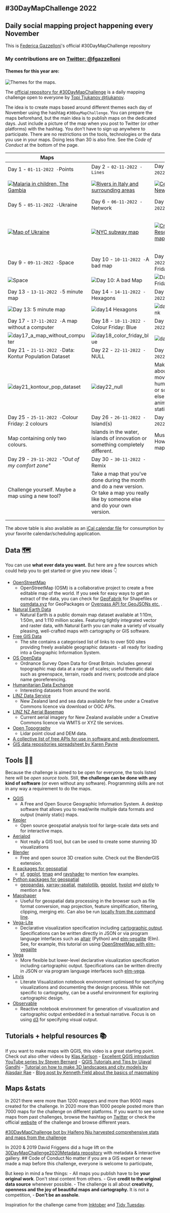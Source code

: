 ## #30DayMapChallenge 2022

## Daily social mapping project happening every November

This is [Federica Gazzelloni](https://github.com/Fgazzelloni)'s official #30DayMapChallenge repository

### My contributions are on [Twitter: \@fgazzelloni](https://twitter.com/fgazzelloni)

#### Themes for this year are:

![Themes for the maps.](images/30dmc_2022.png)

The [official repository for #30DayMapChallenge](https://github.com/tjukanovt/30DayMapChallenge) is a daily mapping challenge open to everyone by [Topi Tjukanov \@tjukanov](https://twitter.com/tjukanov).

The idea is to create maps based around different themes each day of November using the hashtag `#30DayMapChallenge`. You can prepare the maps beforehand, but the main idea is to publish maps on the dedicated days. Just include a picture of the map when you post to Twitter (or other platforms) with the hashtag. You don't have to sign up anywhere to participate. There are no restrictions on the tools, technologies or the data you use in your maps. Doing less than 30 is also fine. See the *Code of Conduct* at the bottom of the page.

<!-- TABLE START -->

| Maps                                                                                                                                                                |                                                                                                                                                                               |                                                                                                                                                                                 |                                                                                                                                                                                                                                                                               |
|-------------------|------------------|------------------|------------------|
| Day 1 - `01-11-2022 -`Points                                                                                                                                        | Day 2 - `02-11-2022 - Lines`                                                                                                                                                  | Day 3 - `03-11-2022 -`Polygons                                                                                                                                                  | Day 4 - `04-11-2022 -`Colour Friday: Green                                                                                                                                                                                                                                    |
| [![Malaria in children, The Gambia](2022/day1_points/day1_points.png)](https://github.com/Fgazzelloni/30DayMapChallenge/blob/master/2022/day1_points/day1_points.R) | [![Rivers in Italy and surrounding areas](2022/day2_lines/day2_lines.png "Lines")](https://github.com/Fgazzelloni/30DayMapChallenge/blob/master/2022/day2_lines/day2_lines.R) | [![Census tracs of New York](2022/day3_polygons/day3_polygons.png "Polygons")](https://github.com/Fgazzelloni/30DayMapChallenge/blob/master/2022/day3_polygons/day3_polygons.R) | [![Day 4: Color Friday Green The historic district of Rome](2022/day4_color_friday_green/day4_color_friday_green.png "Green")](https://github.com/Fgazzelloni/30DayMapChallenge/blob/master/2022/day4_color_friday_green/day4_color_friday_green.R)                           |
| Day 5 - `05-11-2022 -`Ukraine                                                                                                                                       | Day 6 - `06-11-2022 -`Network                                                                                                                                                 | Day 7 - `07-11-2022 -`Raster                                                                                                                                                    | Day 8 - `08-11-2022 -`Data: OpenStreetMap                                                                                                                                                                                                                                     |
| [![Map of Ukraine](2022/day5_ukraine/day5_ukraine.png "Ukraine")](https://github.com/Fgazzelloni/30DayMapChallenge/blob/master/2022/day5_ukraine/day5_ukraine.R)    | [![NYC subway map](2022/day6_network/day6_network.png "Network")](https://github.com/Fgazzelloni/30DayMapChallenge/blob/master/2022/day6_network/day6_network.R)              | [![Crane prairie Reservoir frog's map](2022/day7_raster/day7_raster.png "Raster")](https://github.com/Fgazzelloni/30DayMapChallenge/blob/master/2022/day7_raster/day7_raster.R) | [![#30DayMapChallenge 2022 Day 7: osmdata City: Rome Key: Military credit © OpenStreetMap contributors](2022/day8_openstreetmap/day8_openstreetmap.png "osmdata")](https://github.com/Fgazzelloni/30DayMapChallenge/blob/master/2022/day8_openstreetmap/day8_openstreetmap.R) |
| Day 9 - `09-11-2022 -`Space                                                                                                                                         | Day 10 - `10-11-2022 -`A bad map                                                                                                                                              | Day 11 - `11-11-2022 -`Colour Friday: Red                                                                                                                                       | Day 12 - `12-11-2022 -`Scale                                                                                                                                                                                                                                                  |
| ![Space](2022/day9_space/day9_space.png "Space")                                                                                                                    | ![Day 10: A bad Map](2022/day10_a_bad_map/day10_a_bad_map.png "A bad Map")                                                                                                    | ![Day 11 Color Friday Red](2022/day11_color_friday_red/day11_color_friday_map.png "Color Friday Red")                                                                           | ![Day 12: Scale](2022/day12_scale/day12_scale.png "Scale")                                                                                                                                                                                                                    |
| Day 13 - `13-11-2022 -`5 minute map                                                                                                                                 | Day 14 - `14-11-2022 -`Hexagons                                                                                                                                               | Day 15 - `15-11-2022 -`Food/drink                                                                                                                                               | Day 16 - `16-11-2022 -`Minimal                                                                                                                                                                                                                                                |
| ![Day 13: 5 minute map](2022/day13_5_minutes_map/day13_5_minute_map.png "5 minute map")                                                                             | ![day14 Hexagons](2022/day14_hexagons/day14_hexagons.png "Hexagons")                                                                                                          | ![day15_food_drink](2022/day15_food_drink/day15_food_drink.png "food_drink")                                                                                                    | ![day16_minimal](2022/day16_minimal/day16_minimal.png "minimal")                                                                                                                                                                                                              |
| Day 17 - `17-11-2022 -`A map without a computer                                                                                                                     | Day 18 - `18-11-2022 -`Colour Friday: Blue                                                                                                                                    | Day 19 - `19-11-2022 -`Globe                                                                                                                                                    | Day 20 - `20-11-2022 -`*"My favourite..."*                                                                                                                                                                                                                                    |
| ![day17_a\_map_without_computer](2022/day17_a_map_without_computer/day17_a_map_without_computer.JPG)                                                                | ![day18_color_friday_blue](2022/day18_color_friday_blue/day18_color_friday_blue.png)                                                                                          | ![day19_globe](2022/day19_globe/day19_globe.png)                                                                                                                                | ![day20_my_favorite](2022/day20_my_favourite/day20_my_favourite.png)                                                                                                                                                                                                          |
| Day 21 - `21-11-2022 -`Data: Kontur Population Dataset                                                                                                              | Day 22 - `22-11-2022 -`NULL                                                                                                                                                   | Day 23 - `23-11-2022 -`Movement                                                                                                                                                 | Day 24 - `24-11-2022 -`Fantasy                                                                                                                                                                                                                                                |
| ![day21_kontour_pop_dataset](2022/day21_kontur_pop_dataset/day21_kontour_pop_dataset.png)                                                                           | ![day22_null](2022/day22_null/day22_null.png)                                                                                                                                 | Make a map about something moving. Can be humans, animals or something else. Can be animated or static.                                                                         | An imaginary place or a fantasy style.                                                                                                                                                                                                                                        |
| Day 25 - `25-11-2022 -`Colour Friday: 2 colours                                                                                                                     | Day 26 - `26-11-2022 -`Island(s)                                                                                                                                              | Day 27 - `27-11-2022 -`Music                                                                                                                                                    | Day 28 - `28-11-2022 - 3D`                                                                                                                                                                                                                                                    |
| Map containing only two colours.                                                                                                                                    | Islands in the water, islands of innovation or something completely different.                                                                                                | Music (or sound). How would you map it?                                                                                                                                         | The magnificent third dimension! Visualize something in 3D                                                                                                                                                                                                                    |
| Day 29 - `29-11-2022 -`*"Out of my comfort zone"*                                                                                                                   | Day 30 - `30-11-2022 -`Remix                                                                                                                                                  |                                                                                                                                                                                 |                                                                                                                                                                                                                                                                               |
| Challenge yourself. Maybe a map using a new tool?                                                                                                                   | Take a map that you've done during the month and do a new version. Or take a map you really like by someone else and do your own version.                                     |                                                                                                                                                                                 |                                                                                                                                                                                                                                                                               |
|                                                                                                                                                                     |                                                                                                                                                                               |                                                                                                                                                                                 |                                                                                                                                                                                                                                                                               |
|                                                                                                                                                                     |                                                                                                                                                                               |                                                                                                                                                                                 |                                                                                                                                                                                                                                                                               |

<!-- TABLE END -->

The above table is also available as an [iCal calendar file](https://raw.githubusercontent.com/tjukanovt/30DayMapChallenge/main/themes.ical) for consumption by your favorite calendar/scheduling application.

## Data 🗺

You can use **what ever data you want.** But here are a few sources which could help you to get started or give you new ideas 👇

-   [OpenStreetMap](https://www.openstreetmap.org/)
    -   OpenStreetMap (OSM) is a collaborative project to create a free editable map of the world. If you seek for easy ways to get an extract of the data, you can check for [GeoFabrik](https://www.geofabrik.de/data/download.html) for Shapefiles or [osmdata.xyz](https://download.osmdata.xyz/) for GeoPackages or [Overpass API for GeoJSONs etc.](https://overpass-turbo.eu/) .
-   [Natural Earth Data](https://www.naturalearthdata.com/)
    -   Natural Earth is a public domain map dataset available at 1:10m, 1:50m, and 1:110 million scales. Featuring tightly integrated vector and raster data, with Natural Earth you can make a variety of visually pleasing, well-crafted maps with cartography or GIS software.
-   [Free GIS Data](https://freegisdata.rtwilson.com/)
    -   The site contains a categorised list of links to over 500 sites providing freely available geographic datasets - all ready for loading into a Geographic Information System.
-   [OS OpenData](https://www.ordnancesurvey.co.uk/opendatadownload/products.html)
    -   Ordnance Survey Open Data for Great Britain. Includes general topographic map data at a range of scales; useful thematic data such as greenspace, terrain, roads and rivers; postcode and place name georeferencing.
-   [Humanitarian Data Exchange](https://data.humdata.org/)
    -   Interesting datasets from around the world.
-   [LINZ Data Service](https://data.linz.govt.nz/)
    -   New Zealand land and sea data available for free under a Creative Commons licence via download or OGC APIs.
-   [LINZ NZ Aerial Basemap](https://basemaps.linz.govt.nz/)
    -   Current aerial imagery for New Zealand available under a Creative Commons licence via WMTS or XYZ tile services.
-   [Open Topography](https://opentopography.org/)
    -   Lidar point cloud and DEM data.
-   [A collective list of free APIs for use in software and web development.](https://github.com/public-apis/public-apis)
-   [GIS data repositories spreadsheet by Karen Payne](https://docs.google.com/spreadsheets/d/1utQRlrX3lJniBjWE3rNjLZeTRsbjH-zdjxNmXhhvO9Q/edit#gid=47)

## Tools 🔨🔧

Because the challenge is aimed to be open for everyone, the tools listed here will be *open source tools*. Still, **the challenge can be done with any kind of software** (or even without any software). Programming skills are not in any way a requirement to do the maps.

-   [QGIS](https://www.qgis.org/en/site/)
    -   A Free and Open Source Geographic Information System. A desktop software that allows you to read/write multiple data formats and output (mainly static) maps.
-   [Kepler](https://kepler.gl/)
    -   Open source geospatial analysis tool for large-scale data sets and for interactive maps.
-   [Aerialod](https://ephtracy.github.io/index.html?page=aerialod)
    -   Not really a GIS tool, but can be used to create some stunning 3D visualizations
-   [Blender](https://www.blender.org/)
    -   Free and open source 3D creation suite. Check out the BlenderGIS extension.
-   [R packages for geospatial](https://www.r-project.org/)
    -   [sf](https://cran.r-project.org/web/packages/sf/index.html), [ggplot](https://ggplot2.tidyverse.org/), [tmap](https://cran.r-project.org/web/packages/tmap/vignettes/tmap-getstarted.html) and [rayshader](https://www.rayshader.com/) to mention few examples.
-   [Python packages for geospatial](https://python.org/)
    -   [geopandas](https://geopandas.org/), [xarray-spatial](https://xarray-spatial.org), [matplotlib](https://matplotlib.org/2.0.2/gallery.html), [geoplot](https://residentmario.github.io/geoplot/), [hvplot](https://hvplot.holoviz.org/reference/index.html) and [plotly](https://plotly.com/python/) to mention a few.
-   [Mapshaper](https://mapshaper.org)
    -   Useful for geospatial data processing in the browser such as file format conversion, map projection, feature simplification, filtering, clipping, merging etc. Can also be run [locally from the command line](https://github.com/mbloch/mapshaper).
-   [Vega-Lite](https://vega.github.io/vega-lite/)
    -   Declarative visualization specification including [cartographic output](https://vega.github.io/vega-lite/examples/#maps-geographic-displays). Specifications can be written directly in JSON or via program language interfaces such as [altair](https://altair-viz.github.io) (Python) and [elm-vegalite](https://package.elm-lang.org/packages/gicentre/elm-vegalite/latest/VegaLite) (Elm). See, for example, this tutorial on using [OpenStreetMap with elm-vegalite](https://github.com/gicentre/litvis/blob/master/documents/tutorials/geoTutorials/openstreetmap.md)
-   [Vega](https://vega.github.io/vega/)
    -   More flexible but lower-level declarative visualization specification including cartographic output. Specifications can be written directly in JSON or via program language interfaces such [elm-vega](https://package.elm-lang.org/packages/gicentre/elm-vega/latest/).
-   [Litvis](https://github.com/gicentre/litvis)
    -   Literate Visualization notebook environment optimised for specifying visualizations and documenting the design process. While not specific to cartography, can be a useful environment for exploring cartographic design.
-   [Observable](https://observablehq.com)
    -   Reactive notebook environment for generation of visualization and cartographic output embedded in a textual narrative. Focus is on using [d3](https://d3js.org) for specifying visual output.

## Tutorials + helpful resources 📚

If you want to make maps with QGIS, this video is a great starting point. Check out also other videos by [Klas Karlson](https://www.youtube.com/playlist?list=PLNBeueOmuY163iwu4VpZdjqqdU1HkRTP_) - [Excellent QGIS introduction YouTube series by Steven Bernard](https://www.youtube.com/playlist?list=PL7HotvlLKHCs9nD1fFUjSOsZrsnctyV2R) - [QGIS Tutorials and Tips by Ujaval Gandhi](https://www.qgistutorials.com/en/) - [Tutorial on how to make 3D landscapes and city models by Alasdair Rae](http://www.statsmapsnpix.com/2020/03/making-3d-landscape-and-city-models.html) - [Blog post by Kenneth Field about the basics of mapmaking](https://medium.com/nightingale/so-you-want-to-make-a-map-58c7f55f6b20)

## Maps &stats

In 2021 there were more than 1200 mappers and more than 9000 maps created for the challenge. In 2020 more than 1000 people posted more than 7000 maps for the challenge on different platforms. If you want to see some maps from past challenges, browse the hashtag on [Twitter](https://twitter.com/search?q=%2330DayMapChallenge&src=typed_query) or check the official [website](https://30daymapchallenge.com/) of the challenge and browse different years.

[#30DayMapChallenge bot by Haifeng Niu harvested comprehensive stats and maps from the challenge](https://github.com/hn303/30DayMapChallenge-Bot)

In 2020 & 2019 David Friggens did a huge lift on the [30DayMapChallenge2020Metadata repository](https://github.com/dakvid/30DayMapChallenge2020Metadata) with metadata & interactive gallery. \## Code of Conduct No matter if you are a GIS expert or never made a map before this challenge, everyone is welcome to participate,

But keep in mind a few things: - All maps you publish have to be **your original work**. Don't steal content from others. - Give **credit to the original data source** whenever possible. - The challenge is all about **creativity, openness and the joy of beautiful maps and cartography.** It is not a competition, - **Don't be an asshole**.

Inspiration for the challenge came from [Inktober](https://inktober.com/) and [Tidy Tuesday](https://github.com/rfordatascience/tidytuesday).
